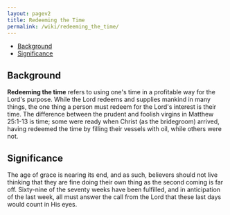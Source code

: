 ```yaml
---
layout: pagev2
title: Redeeming the Time
permalink: /wiki/redeeming_the_time/
---
```

- [Background](#background)
- [Significance](#significance)

## Background

**Redeeming the time** refers to using one's time in a profitable way for the Lord's purpose. While the Lord redeems and supplies mankind in many things, the one thing a person must redeem for the Lord's interest is their time. The difference between the prudent and foolish virgins in Matthew 25:1-13 is time; some were ready when Christ (as the bridegroom) arrived, having redeemed the time by filling their vessels with oil, while others were not.

## Significance

The age of grace is nearing its end, and as such, believers should not live thinking that they are fine doing their own thing as the second coming is far off. Sixty-nine of the seventy weeks have been fulfilled, and in anticipation of the last week, all must answer the call from the Lord that these last days would count in His eyes.